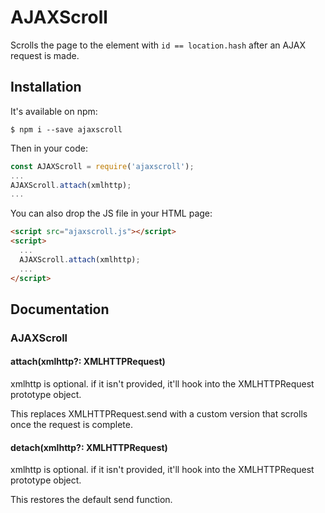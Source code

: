 # AJAXScroll

Scrolls the page to the element with `id == location.hash` after an AJAX request is made.

## Installation

It's available on npm:
```
$ npm i --save ajaxscroll
```
Then in your code:
```javascript
const AJAXScroll = require('ajaxscroll');
...
AJAXScroll.attach(xmlhttp);
...
```
You can also drop the JS file in your HTML page:
```html
<script src="ajaxscroll.js"></script>
<script>
  ...
  AJAXScroll.attach(xmlhttp);
  ...
</script>
```

## Documentation

### AJAXScroll

#### attach(xmlhttp?: XMLHTTPRequest)

xmlhttp is optional. if it isn't provided, it'll hook into the XMLHTTPRequest prototype object.

This replaces XMLHTTPRequest.send with a custom version that scrolls once the request is complete.

#### detach(xmlhttp?: XMLHTTPRequest)

xmlhttp is optional. if it isn't provided, it'll hook into the XMLHTTPRequest prototype object.

This restores the default send function.